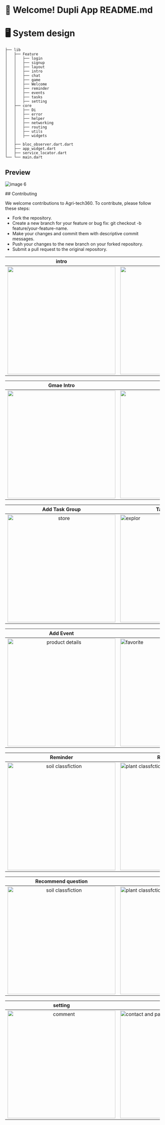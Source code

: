 
# 👋 Welcome! Dupli App README.md
  
<div align="start">
  
# 🖥️ System design
    ├── lib
    │   ├── Feature
    │   │   ├── login
    │   │   ├── signup
    │   │   ├── layout
    │   │   ├── intro
    │   │   ├── chat
    │   │   ├── game
    │   │   ├── Welcome
    │   │   ├── reminder
    │   │   ├── events
    │   │   ├── tasks
    │   │   ├── setting
    │   ├── core
    │   │   ├── Di
    │   │   ├── error
    │   │   ├── helper
    │   │   ├── networking
    │   │   ├── routing
    │   │   ├── utils
    │   │   ├── widgets
    │   │  
    │   ├── bloc_observer.dart.dart
    │   ├── app_widget.dart
    │   ├── service_locator.dart
    └── └── main.dart
## Preview
  
![image 6](https://github.com/shadymohamed532001/Dubli/assets/126605393/34dc6f13-256e-4652-8ce1-c872996ce6ba)

<div align="start">
## Contributing

We welcome contributions to Agri-tech360. To contribute, please follow these steps:

- Fork the repository.
- Create a new branch for your feature or bug fix: git checkout -b feature/your-feature-name.
- Make your changes and commit them with descriptive commit messages.
- Push your changes to the new branch on your forked repository.
- Submit a pull request to the original repository.



|                                                        intro                                                        | login | signUp  
| :---------------------------------------------------------------------------------------------------------------------------: | ------------------------------------------------------------------------------------------------------- | ------------------------------------------------------------------------------------------------------- |
| <img width="351" src="https://github.com/shadymohamed532001/Dubli/assets/126605393/33ab08d5-97ab-42d1-8c72-c192c1c5da22"> |     <img width="351" src="https://github.com/shadymohamed532001/Dubli/assets/126605393/e8b95420-2ca5-4510-8eb4-ec88b186eab3">      | <img width="351" src="https://github.com/shadymohamed532001/Dubli/assets/126605393/a489ec86-26c8-41d7-9cb6-3cd69922c99c"> |



|                                                      Gmae Intro                                                  | Gmae | Home                                                                                          |
| :---------------------------------------------------------------------------------------------------------------------------: | ------------------------------------------------------------------------------------------------------- | ------------------------------------------------------------------------------------------------------- |
| <img width="351" src="https://github.com/shadymohamed532001/Dubli/assets/126605393/638caa7e-1b9e-4570-a284-fb837a27138e"> |     <img width="351" src="https://github.com/shadymohamed532001/Dubli/assets/126605393/6d6a81f5-cca4-4fea-a23c-fab142f5db11">      |  <img width="351" alt="home" src="https://github.com/shadymohamed532001/Dubli/assets/126605393/26ca8be7-2208-4f97-b2af-df3cd143cf35">






  |                                                     Add Task Group                                                    | Tasks List todo |Tasks List done                                                                                        |
| :---------------------------------------------------------------------------------------------------------------------------: | ------------------------------------------------------------------------------------------------------- | ------------------------------------------------------------------------------------------------------- |
| <img width="351" alt="store" src="https://github.com/shadymohamed532001/Dubli/assets/126605393/d462050b-34c2-4966-867e-e72d5225dfa4"> |     <img width="351" alt="explor" src="https://github.com/shadymohamed532001/Dubli/assets/126605393/7ca711e4-1f81-4b90-9473-65723ffcae4d">    | <img width="351" alt="ai" src="https://github.com/shadymohamed532001/Dubli/assets/126605393/e8004733-f324-4cc1-9048-b7e9ec4680cc"> |




|                                                       Add Event                                                    | Events  |  Delete Event                                                                                         |
| :---------------------------------------------------------------------------------------------------------------------------: | ------------------------------------------------------------------------------------------------------- | ------------------------------------------------------------------------------------------------------- |
|<img width="351" alt="product details" src="https://github.com/shadymohamed532001/Dubli/assets/126605393/7e517832-83e1-4ee3-b8b1-96cadd8faa2c"> |  <img width="351" alt="favorite" src="https://github.com/shadymohamed532001/Dubli/assets/126605393/e575618d-aac8-4f41-b2b1-2b63501517d7">  |  <img width="351" alt="plant details" src="https://github.com/shadymohamed532001/Dubli/assets/126605393/bc96692c-e796-45a1-a6e6-754d63b51bb9"> |







|                                                Reminder                   |  Remider timer | daily goal                                                    |
| :---------------------------------------------------------------------------------------------------------------------------: | ------------------------------------------------------------------------------------------------------- | ------------------------------------------------------------------------------------------------------- |
|<img width="351" alt="soil classfiction" src="https://github.com/shadymohamed532001/Dubli/assets/126605393/23b17053-d1af-4e01-87d3-f73c77990e9d"> |  <img width="351" alt="plant classfction" src="https://github.com/shadymohamed532001/Dubli/assets/126605393/ea50346a-e2dd-41ce-b2be-fb0b74b62123">| <img width="351" alt="profile" src="https://github.com/shadymohamed532001/Dubli/assets/126605393/a1c2b0ab-6a86-4af2-871c-08acb8a9b795">||




|                                             Recommend question                       |  chat | chat history                                                    |
| :---------------------------------------------------------------------------------------------------------------------------: | ------------------------------------------------------------------------------------------------------- | ------------------------------------------------------------------------------------------------------- |
|<img width="351" alt="soil classfiction" src="https://github.com/shadymohamed532001/Dubli/assets/126605393/35128452-f399-4b56-83cb-b2d822ed4db3"> |  <img width="351" alt="plant classfction" src="https://github.com/shadymohamed532001/Dubli/assets/126605393/f92498b7-ae13-43f3-92ab-c8ba0dc5177f">| <img width="351" alt="profile" src="https://github.com/shadymohamed532001/Dubli/assets/126605393/baf20a98-cade-42b7-b6aa-84701894e319">||






|                                                    setting                                                      | edit profile | privets                                                                                         |
| :---------------------------------------------------------------------------------------------------------------------------: | ------------------------------------------------------------------------------------------------------- | ------------------------------------------------------------------------------------------------------- |
|<img width="351" alt="comment" src="https://github.com/shadymohamed532001/Dubli/assets/126605393/c04d5cd3-6584-446d-a85c-796cdfb10559">| <img width="351" alt="contact and payment" src="https://github.com/shadymohamed532001/Dubli/assets/126605393/3e289ef7-4f52-4a34-b4a8-e635c914b02a"> |  <img width="351" alt="care instraction plant details " src="https://github.com/shadymohamed532001/Dubli/assets/126605393/c643b4af-7daf-4b9a-9b9b-26648d08d3a7">
 

